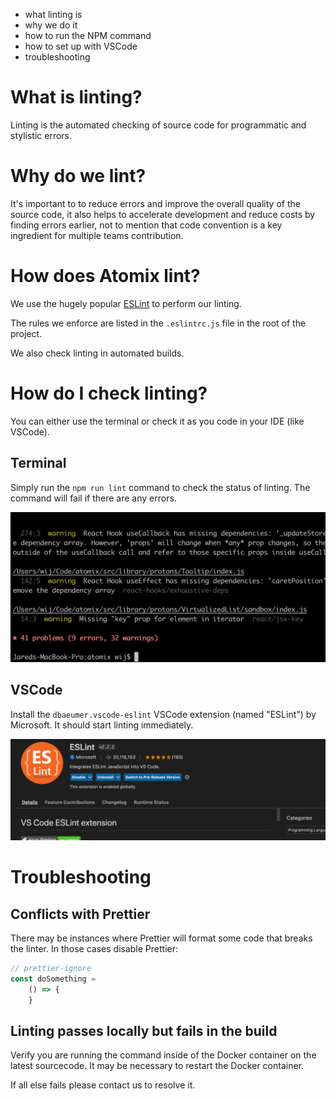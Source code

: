 - what linting is
- why we do it
- how to run the NPM command
- how to set up with VSCode
- troubleshooting

# What is linting?

Linting is the automated checking of source code for programmatic and stylistic errors.

# Why do we lint?

It's important to to reduce errors and improve the overall quality of the source code, it also helps to accelerate development and reduce costs by finding errors earlier, not to mention that code convention is a key ingredient for multiple teams contribution.

# How does Atomix lint?

We use the hugely popular [ESLint](https://eslint.org/) to perform our linting.

The rules we enforce are listed in the `.eslintrc.js` file in the root of the project.

We also check linting in automated builds.

# How do I check linting?

You can either use the terminal or check it as you code in your IDE (like VSCode).

## Terminal

Simply run the `npm run lint` command to check the status of linting. The command will fail if there are any errors.

![](https://raw.githubusercontent.com/jared-hexagon/atomix-markdown-docs/master/docs/react/tools/lint/assets/images/eslint-output.png)

## VSCode

Install the `dbaeumer.vscode-eslint` VSCode extension (named "ESLint") by Microsoft. It should start linting immediately.

![](https://raw.githubusercontent.com/jared-hexagon/atomix-markdown-docs/master/docs/react/tools/lint/assets/images/vscode-lint-extension.png)

# Troubleshooting

## Conflicts with Prettier

There may be instances where Prettier will format some code that breaks the linter. In those cases disable Prettier:

```jsx
// prettier-ignore
const doSomething = 
	() => {
	}
```

## Linting passes locally but fails in the build

Verify you are running the command inside of the Docker container on the latest sourcecode. It may be necessary to restart the Docker container.

If all else fails please contact us to resolve it.
